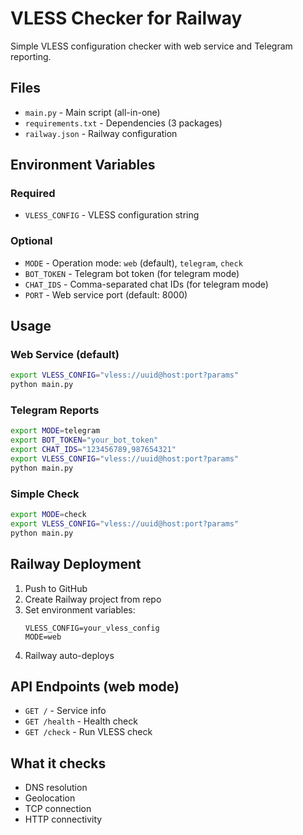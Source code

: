 # VLESS Checker for Railway

Simple VLESS configuration checker with web service and Telegram reporting.

## Files
- `main.py` - Main script (all-in-one)
- `requirements.txt` - Dependencies (3 packages)
- `railway.json` - Railway configuration

## Environment Variables

### Required
- `VLESS_CONFIG` - VLESS configuration string

### Optional
- `MODE` - Operation mode: `web` (default), `telegram`, `check`
- `BOT_TOKEN` - Telegram bot token (for telegram mode)
- `CHAT_IDS` - Comma-separated chat IDs (for telegram mode)
- `PORT` - Web service port (default: 8000)

## Usage

### Web Service (default)
```bash
export VLESS_CONFIG="vless://uuid@host:port?params"
python main.py
```

### Telegram Reports
```bash
export MODE=telegram
export BOT_TOKEN="your_bot_token"
export CHAT_IDS="123456789,987654321"
export VLESS_CONFIG="vless://uuid@host:port?params"
python main.py
```

### Simple Check
```bash
export MODE=check
export VLESS_CONFIG="vless://uuid@host:port?params"
python main.py
```

## Railway Deployment

1. Push to GitHub
2. Create Railway project from repo
3. Set environment variables:
   ```
   VLESS_CONFIG=your_vless_config
   MODE=web
   ```
4. Railway auto-deploys

## API Endpoints (web mode)
- `GET /` - Service info
- `GET /health` - Health check
- `GET /check` - Run VLESS check

## What it checks
- DNS resolution
- Geolocation
- TCP connection
- HTTP connectivity

